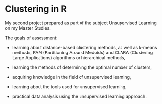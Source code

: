 # Clustering in R


My second project prepared as part of the subject Unsupervised Learning on my Master Studies.

The goals of assessment:

- learning about distance-based clustering methods, as well as k-means methods, PAM (Partitioning Around Medoids) and CLARA (Clustering Large Applications) algorithms or hierarchical methods,

- learning the methods of determining the optimal number of clusters,

- acquiring knowledge in the field of unsupervised learning,

- learning about the tools used for unsupervised learning,

- practical data analysis using the unsupervised learning approach.
